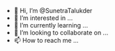 - 👋 Hi, I’m @SunetraTalukder
- 👀 I’m interested in ...
- 🌱 I’m currently learning ...
- 💞️ I’m looking to collaborate on ...
- 📫 How to reach me ...

<!---
SunetraTalukder/SunetraTalukder is a ✨ special ✨ repository because its `README.md` (this file) appears on your GitHub profile.
You can click the Preview link to take a look at your changes.
--->
